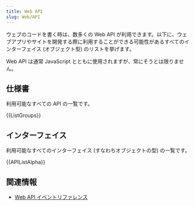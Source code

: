 ```yaml
---
title: Web API
slug: Web/API
---
```

ウェブのコードを書く時は、数多くの Web API が利用できます。以下に、ウェブアプリやサイトを開発する際に利用することができる可能性があるすべてのインターフェイス (オブジェクト型) のリストを挙げます。

Web API は通常 JavaScript とともに使用されますが、常にそうとは限りません。

## 仕様書

利用可能なすべての API の一覧です。

{{ListGroups}}

## インターフェイス

利用可能なすべてのインターフェイス (すなわちオブジェクトの型) の一覧です。

{{APIListAlpha}}

## 関連情報

- [Web API イベントリファレンス](/ja/docs/Web/Events)
